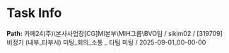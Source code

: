 # Task Info

**Path:** 카페24(주)\본사사업장\[CG]MI본부\MIH그룹\BVO팀 / sikim02 / [319709] 비정기 (내부_타부서) 미팅_회의_소통 _ 타팀 미팅 / 2025-09-01_00-00-00

